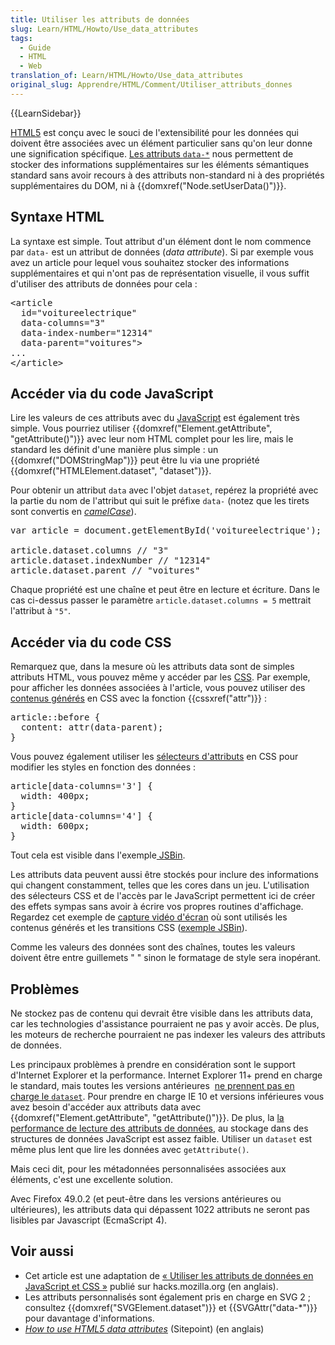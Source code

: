 ```yaml
---
title: Utiliser les attributs de données
slug: Learn/HTML/Howto/Use_data_attributes
tags:
  - Guide
  - HTML
  - Web
translation_of: Learn/HTML/Howto/Use_data_attributes
original_slug: Apprendre/HTML/Comment/Utiliser_attributs_donnes
---
```

<div>{{LearnSidebar}}</div>

<p><a href="/fr/docs/Web/Guide/HTML/HTML5">HTML5</a> est conçu avec le souci de l'extensibilité pour les données qui doivent être associées avec un élément particulier sans qu'on leur donne une signification spécifique. <a href="/fr/docs/Web/HTML/Attributs_universels#attr-data-*">Les attributs <code>data-*</code></a> nous permettent de stocker des informations supplémentaires sur les éléments sémantiques standard sans avoir recours à des attributs non-standard ni à des propriétés supplémentaires du DOM, ni à {{domxref("Node.setUserData()")}}.</p>

<h2 id="Syntaxe_HTML">Syntaxe HTML</h2>

<p>La syntaxe est simple. Tout attribut d'un élément dont le nom commence par <code>data-</code> est un attribut de données (<em>data attribute</em>). Si par exemple vous avez un article pour lequel vous souhaitez stocker des informations supplémentaires et qui n'ont pas de représentation visuelle, il vous suffit d'utiliser des attributs de données pour cela :</p>

<pre class="brush: html">&lt;article
  id="voitureelectrique"
  data-columns="3"
  data-index-number="12314"
  data-parent="voitures"&gt;
...
&lt;/article&gt;</pre>

<h2 id="Accéder_via_du_code_JavaScript">Accéder via du code JavaScript</h2>

<p>Lire les valeurs de ces attributs avec du <a href="/fr/docs/Web/JavaScript">JavaScript</a> est également très simple. Vous pourriez utiliser {{domxref("Element.getAttribute", "getAttribute()")}} avec leur nom HTML complet pour les lire, mais le standard les définit d'une manière plus simple : un {{domxref("DOMStringMap")}} peut être lu via une propriété {{domxref("HTMLElement.dataset", "dataset")}}.</p>

<p>Pour obtenir un attribut <code>data</code> avec l'objet <code>dataset</code>, repérez la propriété avec la partie du nom de l'attribut qui suit le préfixe <code>data-</code> (notez que les tirets sont convertis en <em><a href="https://fr.wikipedia.org/wiki/CamelCase">camelCase</a></em>).</p>

<pre class="brush: js">var article = document.getElementById('voitureelectrique');

article.dataset.columns // "3"
article.dataset.indexNumber // "12314"
article.dataset.parent // "voitures"</pre>

<p>Chaque propriété est une chaîne et peut être en lecture et écriture. Dans le cas ci-dessus passer le paramètre <code>article.dataset.columns = 5</code> mettrait l'attribut à <code>"5"</code>.</p>

<h2 id="Accéder_via_du_code_CSS">Accéder via du code CSS</h2>

<p>Remarquez que, dans la mesure où les attributs data sont de simples attributs HTML, vous pouvez même y accéder par les <a href="/fr/docs/Web/CSS">CSS</a>. Par exemple, pour afficher les données associées à l'article, vous pouvez utiliser des <a href="/fr/docs/Web/CSS/content">contenus générés</a> en CSS avec la fonction {{cssxref("attr")}} :</p>

<pre class="brush: css">article::before {
  content: attr(data-parent);
}</pre>

<p>Vous pouvez également utiliser les <a href="/fr/docs/Web/CSS/Sélecteurs_d_attribut">sélecteurs d'attributs</a> en CSS pour modifier les styles en fonction des données :</p>

<pre class="brush: css">article[data-columns='3'] {
  width: 400px;
}
article[data-columns='4'] {
  width: 600px;
}</pre>

<p>Tout cela est visible dans l'exemple<a href="https://jsbin.com/ujiday/2/edit"> JSBin</a>. </p>

<p>Les attributs data peuvent aussi être stockés pour inclure des informations qui changent constamment, telles que les cores dans un jeu. L'utilisation des sélecteurs CSS et de l'accès par le JavaScript permettent ici de créer des effets sympas sans avoir à écrire vos propres routines d'affichage. Regardez cet exemple de <a href="https://www.youtube.com/watch?v=On_WyUB1gOk">capture vidéo d'écran</a> où sont utilisés les contenus générés et les transitions CSS (<a href="https://jsbin.com/atawaz/3/edit">exemple JSBin</a>).</p>

<p>Comme les valeurs des données sont des chaînes, toutes les valeurs doivent être entre guillemets " " sinon le formatage de style sera inopérant.</p>

<h2 id="Problèmes">Problèmes</h2>

<p>Ne stockez pas de contenu qui devrait être visible dans les attributs data, car les technologies d'assistance pourraient ne pas y avoir accès. De plus, les moteurs de recherche pourraient ne pas indexer les valeurs des attributs de données. </p>

<p>Les principaux problèmes à prendre en considération sont le support d'Internet Explorer et la performance. Internet Explorer 11+ prend en charge le standard, mais toutes les versions antérieures  <a href="https://caniuse.com/#feat=dataset">ne prennent pas en charge le <code>dataset</code></a>. Pour prendre en charge IE 10 et versions inférieures vous avez besoin d'accéder aux attributs data avec {{domxref("Element.getAttribute", "getAttribute()")}}. De plus, la <a href="https://jsperf.com/data-dataset">la performance de lecture des attributs de données</a>, au stockage dans des structures de données JavaScript est assez faible. Utiliser un <code>dataset</code> est même plus lent que lire les données avec <code>getAttribute()</code>.</p>

<p>Mais ceci dit, pour les métadonnées personnalisées associées aux éléments, c'est une excellente solution.</p>

<p>Avec Firefox 49.0.2 (et peut-être dans les versions antérieures ou ultérieures), les attributs data qui dépassent 1022 attributs ne seront pas lisibles par Javascript (EcmaScript 4).</p>

<h2 id="Voir_aussi">Voir aussi</h2>

<ul>
 <li>Cet article est une adaptation de <a href="https://hacks.mozilla.org/2012/10/using-data-attributes-in-javascript-and-css/">« Utiliser les attributs de données en JavaScript et CSS »</a> publié sur hacks.mozilla.org (en anglais).</li>
 <li>Les attributs personnalisés sont également pris en charge en SVG 2 ; consultez {{domxref("SVGElement.dataset")}} et {{SVGAttr("data-*")}} pour davantage d'informations.</li>
 <li><em><a href="https://www.sitepoint.com/use-html5-data-attributes/">How to use HTML5 data attributes</a></em> (Sitepoint) (en anglais)</li>
</ul>

